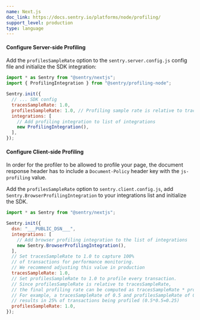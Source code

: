 ```yaml
---
name: Next.js
doc_link: https://docs.sentry.io/platforms/node/profiling/
support_level: production
type: language
---
```


#### Configure Server-side Profiling

Add the `profilesSampleRate` option to the `sentry.server.config.js` config file and initialize the SDK integration:

```javascript {filename:sentry.server.config.js}
import * as Sentry from "@sentry/nextjs";
import { ProfilingIntegration } from "@sentry/profiling-node";

Sentry.init({
  // ... SDK config
  tracesSampleRate: 1.0,
  profilesSampleRate: 1.0, // Profiling sample rate is relative to tracesSampleRate
  integrations: [
    // Add profiling integration to list of integrations
    new ProfilingIntegration(),
  ],
});
```

#### Configure Client-side Profiling

In order for the profiler to be allowed to profile your page, the document response header has to include a `Document-Policy` header key with the `js-profiling` value.

Add the `profilesSampleRate` option to `sentry.client.config.js`, add `Sentry.BrowserProfilingIntegration` to your integrations list and initialize the SDK.

```javascript {filename:sentry.client.config.js}
import * as Sentry from "@sentry/nextjs";

Sentry.init({
  dsn: "___PUBLIC_DSN___",
  integrations: [
    // Add browser profiling integration to the list of integrations
    new Sentry.BrowserProfilingIntegration(),
  ],
  // Set tracesSampleRate to 1.0 to capture 100%
  // of transactions for performance monitoring.
  // We recommend adjusting this value in production
  tracesSampleRate: 1.0,
  // Set profilesSampleRate to 1.0 to profile every transaction.
  // Since profilesSampleRate is relative to tracesSampleRate,
  // the final profiling rate can be computed as tracesSampleRate * profilesSampleRate
  // For example, a tracesSampleRate of 0.5 and profilesSampleRate of 0.5 would
  // results in 25% of transactions being profiled (0.5*0.5=0.25)
  profilesSampleRate: 1.0,
});
```
